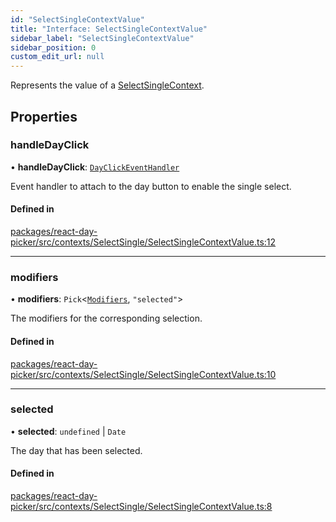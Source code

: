 ```yaml
---
id: "SelectSingleContextValue"
title: "Interface: SelectSingleContextValue"
sidebar_label: "SelectSingleContextValue"
sidebar_position: 0
custom_edit_url: null
---
```


Represents the value of a [SelectSingleContext](../variables/SelectSingleContext).

## Properties

### handleDayClick

• **handleDayClick**: [`DayClickEventHandler`](../types/DayClickEventHandler)

Event handler to attach to the day button to enable the single select.

#### Defined in

[packages/react-day-picker/src/contexts/SelectSingle/SelectSingleContextValue.ts:12](https://github.com/gpbl/react-day-picker/blob/b5db746c/packages/react-day-picker/src/contexts/SelectSingle/SelectSingleContextValue.ts#L12)

___

### modifiers

• **modifiers**: `Pick`<[`Modifiers`](../types/Modifiers), ``"selected"``\>

The modifiers for the corresponding selection.

#### Defined in

[packages/react-day-picker/src/contexts/SelectSingle/SelectSingleContextValue.ts:10](https://github.com/gpbl/react-day-picker/blob/b5db746c/packages/react-day-picker/src/contexts/SelectSingle/SelectSingleContextValue.ts#L10)

___

### selected

• **selected**: `undefined` \| `Date`

The day that has been selected.

#### Defined in

[packages/react-day-picker/src/contexts/SelectSingle/SelectSingleContextValue.ts:8](https://github.com/gpbl/react-day-picker/blob/b5db746c/packages/react-day-picker/src/contexts/SelectSingle/SelectSingleContextValue.ts#L8)
